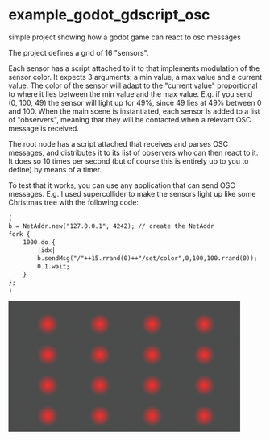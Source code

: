 # example_godot_gdscript_osc
simple project showing how a godot game can react to osc messages

The project defines a grid of 16 "sensors".

Each sensor has a script attached to it to that implements modulation of the sensor color. It expects 3 arguments: a min value, a max value and a current value. The color of the sensor will adapt to the "current value" proportional to where it lies between the min value and the max value. E.g. if you send (0, 100, 49) the sensor will light up for 49%, since 49 lies at 49% between 0 and 100. When the main scene is instantiated, each sensor is added to a list of "observers", meaning that they will be contacted when a relevant OSC message is received.

The root node has a script attached that receives and parses OSC messages, and distributes it to its list of observers who can then react to it.
It does so 10 times per second (but of course this is entirely up to you to define) by means of a timer.

To test that it works, you can use any application that can send OSC messages. E.g. I used supercollider to make the sensors light up like some Christmas tree with the following code:

```
(
b = NetAddr.new("127.0.0.1", 4242); // create the NetAddr
fork {
	1000.do {
		|idx|
		b.sendMsg("/"++15.rrand(0)++"/set/color",0,100,100.rrand(0));
		0.1.wait;
	}
};
)
```

![alt text](https://github.com/shimpe/example_godot_gdscript_osc/blob/main/test.gif?raw=true)
